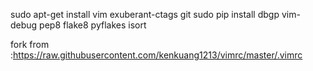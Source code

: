 sudo apt-get install vim exuberant-ctags git 
sudo pip install dbgp vim-debug pep8 flake8 pyflakes isort 


fork from :https://raw.githubusercontent.com/kenkuang1213/vimrc/master/.vimrc
